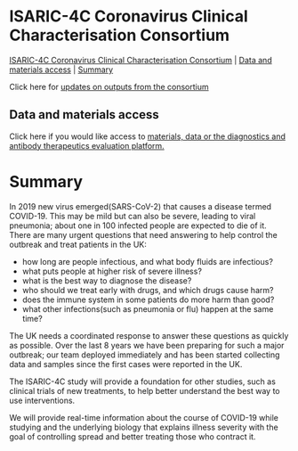 # ISARIC-4C Coronavirus Clinical Characterisation Consortium

[ISARIC-4C Coronavirus Clinical Characterisation Consortium](#isaric-4c-coronavirus-clinical-characterisation-consortium) | 
[Data and materials access](#data-and-materials-access) | 
[Summary](#summary)

Click here for <a href="info">updates on outputs from the consortium</a>

## Data and materials access 

Click here if you would like access to <a href="sample_access">materials, data or the diagnostics and antibody therapeutics evaluation platform.</a>


# Summary 

In 2019 new virus emerged(SARS-CoV-2) that causes a disease termed COVID-19. This may be mild but can also be severe, leading to viral pneumonia; about one in 100 infected people are expected to die of it.  There are many urgent questions that need answering to help control the outbreak and treat patients in the UK:

- how long are people infectious, and what body fluids are infectious?
- what puts people at higher risk of severe illness?
- what is the best way to diagnose the disease?
- who should we treat early with drugs, and which drugs cause harm?
- does the immune system in some patients do more harm than good?
- what other infections(such as pneumonia or flu) happen at the same time?

The UK needs a coordinated response to answer these questions as quickly as possible. Over the last 8 years we have been preparing for such a major outbreak; our team deployed immediately and has been started collecting data and samples since the first cases were reported in the UK.

The ISARIC-4C study will provide a foundation for other studies, such as clinical trials of new treatments, to help better understand the best way to use interventions.

We will provide real-time information about the course of COVID-19 while studying and the underlying biology that explains illness severity with the goal of controlling spread and better treating those who contract it.
